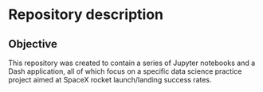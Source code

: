 # Repository description

## Objective

This repository was created to contain a series of Jupyter notebooks and a Dash application, all of which focus on a specific data science practice project aimed at SpaceX rocket launch/landing success rates.
